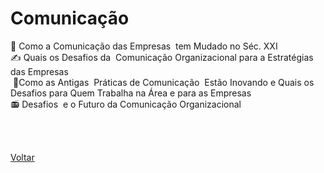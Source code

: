 <h1>Comunicação</h1>

<a href="./topico1.md" style="text-decoration:none;">📰 Como a Comunicação das Empresas  tem Mudado no Séc. XXI</a><br>
<a href="./topico2.md" style="text-decoration:none;">✍ Quais os Desafios da 
Comunicação Organizacional para a Estratégias das Empresas</a><br>
<a href="./topico3.md" style="text-decoration:none;"> 📣Como as Antigas 
Práticas de Comunicação 
Estão Inovando e Quais os 
Desafios para Quem Trabalha na Área e para as Empresas </a><br>
<a href="./topico5.md" style="text-decoration:none;">📻 Desafios 
e o Futuro da Comunicação Organizacional</a><br>

<br><br>

<a href=".././README.md">Voltar</a>